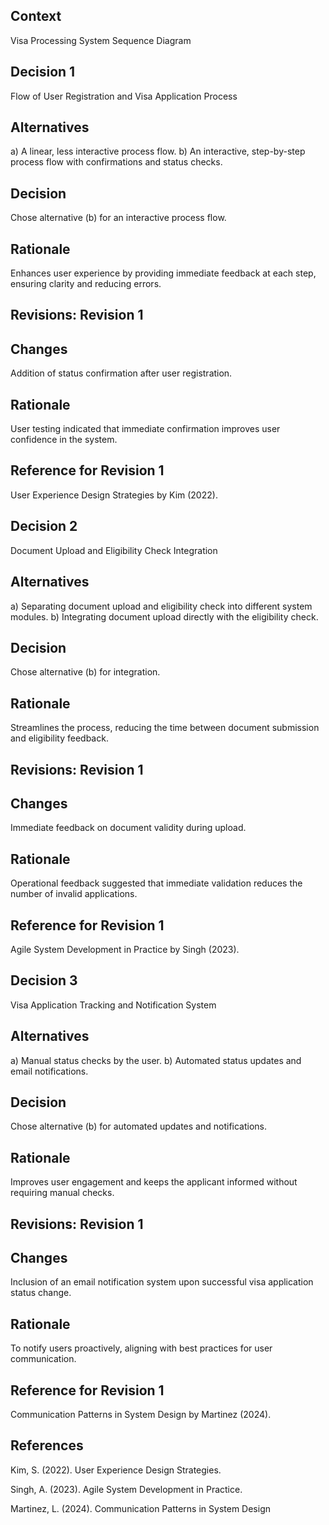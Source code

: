 ## Context

Visa Processing System Sequence Diagram

## Decision 1

Flow of User Registration and Visa Application Process

## Alternatives

a) A linear, less interactive process flow.
b) An interactive, step-by-step process flow with confirmations and status checks.

## Decision

Chose alternative (b) for an interactive process flow.

## Rationale

Enhances user experience by providing immediate feedback at each step, ensuring clarity and reducing errors.

## Revisions: Revision 1

## Changes

Addition of status confirmation after user registration.

## Rationale

User testing indicated that immediate confirmation improves user confidence in the system.

## Reference for Revision 1

User Experience Design Strategies by Kim (2022).

## Decision 2

Document Upload and Eligibility Check Integration

## Alternatives

a) Separating document upload and eligibility check into different system modules.
b) Integrating document upload directly with the eligibility check.

## Decision

Chose alternative (b) for integration.

## Rationale

Streamlines the process, reducing the time between document submission and eligibility feedback.

## Revisions: Revision 1

## Changes

Immediate feedback on document validity during upload.

## Rationale

Operational feedback suggested that immediate validation reduces the number of invalid applications.

## Reference for Revision 1

Agile System Development in Practice by Singh (2023).

## Decision 3

Visa Application Tracking and Notification System

## Alternatives

a) Manual status checks by the user.
b) Automated status updates and email notifications.

## Decision

Chose alternative (b) for automated updates and notifications.

## Rationale

Improves user engagement and keeps the applicant informed without requiring manual checks.

## Revisions: Revision 1

## Changes

Inclusion of an email notification system upon successful visa application status change.

## Rationale

To notify users proactively, aligning with best practices for user communication.

## Reference for Revision 1

Communication Patterns in System Design by Martinez (2024).

## References

Kim, S. (2022). User Experience Design Strategies.

Singh, A. (2023). Agile System Development in Practice.

Martinez, L. (2024). Communication Patterns in System Design
